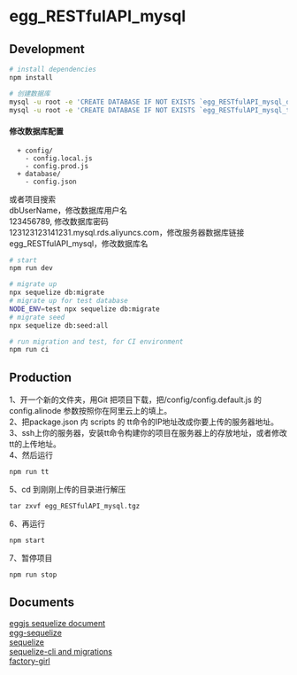 # egg_RESTfulAPI_mysql

## Development

```bash
# install dependencies
npm install

# 创建数据库
mysql -u root -e 'CREATE DATABASE IF NOT EXISTS `egg_RESTfulAPI_mysql_development`;'
mysql -u root -e 'CREATE DATABASE IF NOT EXISTS `egg_RESTfulAPI_mysql_test`;'
```
#### 修改数据库配置
```
  + config/
    - config.local.js
    - config.prod.js
  + database/
    - config.json
```
或者项目搜索    
dbUserName，修改数据库用户名   
123456789, 修改数据库密码   
123123123141231.mysql.rds.aliyuncs.com，修改服务器数据库链接   
egg_RESTfulAPI_mysql，修改数据库名   

```bash
# start
npm run dev

# migrate up
npx sequelize db:migrate
# migrate up for test database
NODE_ENV=test npx sequelize db:migrate
# migrate seed
npx sequelize db:seed:all

# run migration and test, for CI environment
npm run ci
```

## Production
1、开一个新的文件夹，用Git 把项目下载，把/config/config.default.js 的 config.alinode 参数按照你在阿里云上的填上。   
2、把package.json 内 scripts 的 tt命令的IP地址改成你要上传的服务器地址。   
3、ssh上你的服务器，安装tt命令构建你的项目在服务器上的存放地址，或者修改tt的上传地址。   
4、然后运行
```
npm run tt
```
5、cd 到刚刚上传的目录进行解压
```
tar zxvf egg_RESTfulAPI_mysql.tgz
```
6、再运行
```
npm start
```
7、暂停项目
```
npm run stop
```

## Documents

[eggjs sequelize document](https://eggjs.org/zh-cn/tutorials/mysql.html)  
[egg-sequelize](https://github.com/eggjs/egg-sequelize)   
[sequelize](http://docs.sequelizejs.com)   
[sequelize-cli and migrations](http://docs.sequelizejs.com/manual/tutorial/migrations.html)   
[factory-girl](https://github.com/aexmachina/factory-girl)   
 